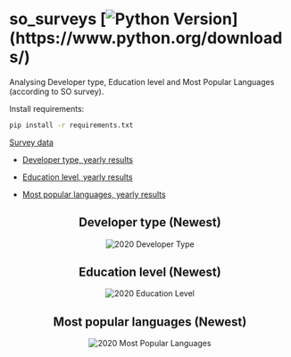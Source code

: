 # so_surveys [![Python Version](https://img.shields.io/badge/python-3.6.1-brightgreen.svg?)](https://www.python.org/downloads/)

Analysing Developer type, Education level and Most Popular Languages (according to SO survey).

Install requirements:

```sh
pip install -r requirements.txt
```

[Survey data](https://insights.stackoverflow.com/survey)

* [Developer type, yearly results](https://github.com/endormi/so_surveys/tree/master/dev_type)

* [Education level, yearly results](https://github.com/endormi/so_surveys/tree/master/edu)

* [Most popular languages, yearly results](https://github.com/endormi/so_surveys/tree/master/languages)

<h2 align="center">
  Developer type (Newest)
</h2>

<p align="center">
<img src="https://user-images.githubusercontent.com/39559256/93242812-076a9c00-f790-11ea-9c96-b4576bcc82e7.PNG" alt="2020 Developer Type">
</p>

<h2 align="center">
  Education level (Newest)
</h2>

<p align="center">
<img src="https://user-images.githubusercontent.com/39559256/93242524-9aef9d00-f78f-11ea-85f2-c8bb9a616da8.PNG" alt="2020 Education Level">
</p>

<h2 align="center">
  Most popular languages (Newest)
</h2>

<p align="center">
<img src="https://user-images.githubusercontent.com/39559256/93242651-d0948600-f78f-11ea-8b7c-15e3f3a6735d.PNG" alt="2020 Most Popular Languages">
</p>
